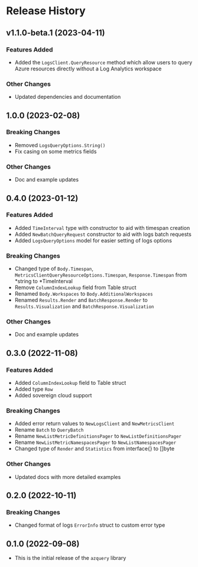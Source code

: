 # Release History

## v1.1.0-beta.1 (2023-04-11)

### Features Added
* Added the `LogsClient.QueryResource` method which allow users to query Azure resources directly without a Log Analytics workspace

### Other Changes
* Updated dependencies and documentation

## 1.0.0 (2023-02-08)

### Breaking Changes
* Removed `LogsQueryOptions.String()`
* Fix casing on some metrics fields

### Other Changes
* Doc and example updates

## 0.4.0 (2023-01-12)

### Features Added
* Added `TimeInterval` type with constructor to aid with timespan creation
* Added `NewBatchQueryRequest` constructor to aid with logs batch requests
* Added `LogsQueryOptions` model for easier setting of logs options

### Breaking Changes
* Changed type of `Body.Timespan`, `MetricsClientQueryResourceOptions.Timespan`, `Response.Timespan` from *string to *TimeInterval
* Remove `ColumnIndexLookup` field from Table struct
* Renamed `Body.Workspaces` to `Body.AdditionalWorkspaces`
* Renamed `Results.Render` and `BatchResponse.Render` to `Results.Visualization` and `BatchResponse.Visualization`

### Other Changes
* Doc and example updates

## 0.3.0 (2022-11-08)

### Features Added
* Added `ColumnIndexLookup` field to Table struct
* Added type `Row`
* Added sovereign cloud support

### Breaking Changes
* Added error return values to `NewLogsClient` and `NewMetricsClient`
* Rename `Batch` to `QueryBatch`
* Rename `NewListMetricDefinitionsPager` to `NewListDefinitionsPager`
* Rename `NewListMetricNamespacesPager` to `NewListNamespacesPager`
* Changed type of `Render` and `Statistics` from interface{} to []byte

### Other Changes
* Updated docs with more detailed examples

## 0.2.0 (2022-10-11)

### Breaking Changes
* Changed format of logs `ErrorInfo` struct to custom error type

## 0.1.0 (2022-09-08)
* This is the initial release of the `azquery` library
